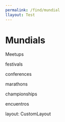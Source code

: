 ```yaml
---
permalink: /find/mundial
llayout: Test
---
```

# Mundials

Meetups

festivals

conferences

marathons

championships

encuentros

layout: CustomLayout
